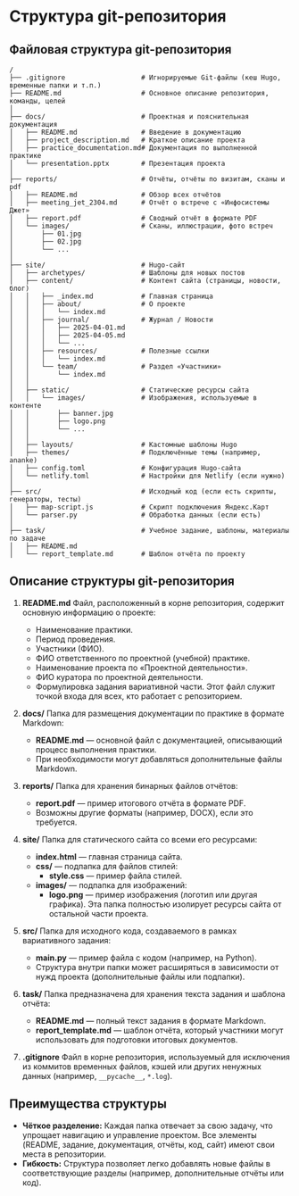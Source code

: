 ﻿# Структура git-репозитория
 
 ## Файловая структура git-репозитория
 
 ```plaintext
/
├── .gitignore                   # Игнорируемые Git-файлы (кеш Hugo, временные папки и т.п.)
├── README.md                    # Основное описание репозитория, команды, целей
│
├── docs/                        # Проектная и пояснительная документация
│   ├── README.md                # Введение в документацию
│   ├── project_description.md   # Краткое описание проекта
│   ├── practice_documentation.md# Документация по выполненной практике
│   └── presentation.pptx        # Презентация проекта
│
├── reports/                     # Отчёты, отчёты по визитам, сканы и pdf
│   ├── README.md                # Обзор всех отчётов
│   ├── meeting_jet_2304.md      # Отчёт о встрече с «Инфосистемы Джет»
│   ├── report.pdf               # Сводный отчёт в формате PDF
│   └── images/                  # Сканы, иллюстрации, фото встреч
│       ├── 01.jpg
│       ├── 02.jpg
│       └── ...
│
├── site/                        # Hugo-сайт
│   ├── archetypes/              # Шаблоны для новых постов
│   ├── content/                 # Контент сайта (страницы, новости, блог)
│   │   ├── _index.md            # Главная страница
│   │   ├── about/               # О проекте
│   │   │   └── index.md
│   │   ├── journal/             # Журнал / Новости
│   │   │   ├── 2025-04-01.md
│   │   │   ├── 2025-04-05.md
│   │   │   └── ...
│   │   ├── resources/           # Полезные ссылки
│   │   │   └── index.md
│   │   └── team/                # Раздел «Участники»
│   │       └── index.md
│   │
│   ├── static/                  # Статические ресурсы сайта
│   │   └── images/              # Изображения, используемые в контенте
│   │       ├── banner.jpg
│   │       ├── logo.png
│   │       └── ...
│   │
│   ├── layouts/                 # Кастомные шаблоны Hugo
│   ├── themes/                  # Подключённые темы (например, ananke)
│   ├── config.toml              # Конфигурация Hugo-сайта
│   └── netlify.toml             # Настройки для Netlify (если нужно)
│
├── src/                         # Исходный код (если есть скрипты, генераторы, тесты)
│   ├── map-script.js            # Скрипт подключения Яндекс.Карт
│   └── parser.py                # Обработка данных (если есть)
│
├── task/                        # Учебное задание, шаблоны, материалы по задаче
│   ├── README.md
│   └── report_template.md       # Шаблон отчёта по проекту

 ```
 
 ## Описание структуры git-репозитория
 
 1. **README.md**
    Файл, расположенный в корне репозитория, содержит основную информацию о проекте:
    - Наименование практики.
    - Период проведения.
    - Участники (ФИО).
    - ФИО ответственного по проектной (учебной) практике.
    - Наименование проекта по «Проектной деятельности».
    - ФИО куратора по проектной деятельности.
    - Формулировка задания вариативной части.
    Этот файл служит точкой входа для всех, кто работает с репозиторием.
 
 2. **docs/**
    Папка для размещения документации по практике в формате Markdown:
    - **README.md** — основной файл с документацией, описывающий процесс выполнения практики.
    - При необходимости могут добавляться дополнительные файлы Markdown.
 
 3. **reports/**
    Папка для хранения бинарных файлов отчётов:
    - **report.pdf** — пример итогового отчёта в формате PDF.
    - Возможны другие форматы (например, DOCX), если это требуется.
 
 4. **site/**
    Папка для статического сайта со всеми его ресурсами:
    - **index.html** — главная страница сайта.
    - **css/** — подпапка для файлов стилей:
      - **style.css** — пример файла стилей.
    - **images/** — подпапка для изображений:
      - **logo.png** — пример изображения (логотип или другая графика).
    Эта папка полностью изолирует ресурсы сайта от остальной части проекта.
 
 5. **src/**
    Папка для исходного кода, создаваемого в рамках вариативного задания:
    - **main.py** — пример файла с кодом (например, на Python).
    - Структура внутри папки может расширяться в зависимости от нужд проекта (дополнительные файлы или подпапки).
 
 6. **task/**
    Папка предназначена для хранения текста задания и шаблона отчёта:
    - **README.md** — полный текст задания в формате Markdown.
    - **report_template.md** — шаблон отчёта, который участники могут использовать для подготовки итоговых документов.
 
 7. **.gitignore**
    Файл в корне репозитория, используемый для исключения из коммитов временных файлов, кэшей или других ненужных данных (например, `__pycache__`, `*.log`).
 
 ## Преимущества структуры
 
 - **Чёткое разделение:** Каждая папка отвечает за свою задачу, что упрощает навигацию и управление проектом. Все элементы (README, задание, документация, отчёты, код, сайт) имеют свои места в репозитории.
 - **Гибкость:** Структура позволяет легко добавлять новые файлы в соответствующие разделы (например, дополнительные отчёты или код).
